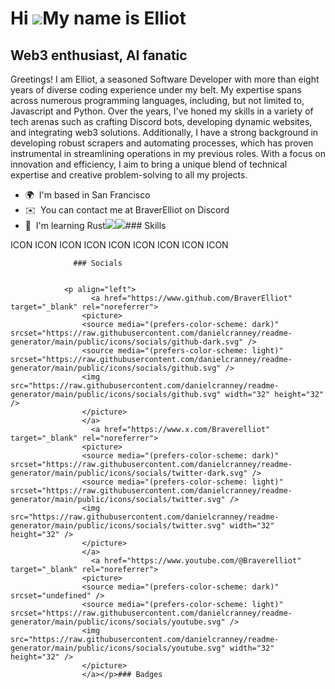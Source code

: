 Hi ![](https://user-images.githubusercontent.com/18350557/176309783-0785949b-9127-417c-8b55-ab5a4333674e.gif)My name is Elliot
==============================================================================================================================

Web3 enthusiast, AI fanatic
---------------------------

Greetings! I am Elliot, a seasoned Software Developer with more than eight years of diverse coding experience under my belt. My expertise spans across numerous programming languages, including, but not limited to, Javascript and Python. Over the years, I've honed my skills in a variety of tech arenas such as crafting Discord bots, developing dynamic websites, and integrating web3 solutions. Additionally, I have a strong background in developing robust scrapers and automating processes, which has proven instrumental in streamlining operations in my previous roles. With a focus on innovation and efficiency, I aim to bring a unique blend of technical expertise and creative problem-solving to all my projects.

*   🌍  I'm based in San Francisco
*   ✉️  You can contact me at BraverElliot on Discord
*   🧠  I'm learning Rust<a href="https://www.github.com/BraverElliot" target="_blank" rel="noreferrer"><img
                  src="https://img.shields.io/github/followers/BraverElliot?logo=github&style=for-the-badge&color=0891b2&labelColor=1c1917" /></a><a href="https://www.x.com/Braverelliot" target="_blank" rel="noreferrer"><img
                  src="https://img.shields.io/twitter/follow/Braverelliot?logo=twitter&style=for-the-badge&color=0891b2&labelColor=1c1917"
                /></a>### Skills 
<p align="left">
ICON ICON ICON ICON ICON ICON ICON ICON ICON 
                    </p>
                    
                  ### Socials
                  
                  
                <p align="left">
                      <a href="https://www.github.com/BraverElliot" target="_blank" rel="noreferrer">
                    <picture>
                    <source media="(prefers-color-scheme: dark)" srcset="https://raw.githubusercontent.com/danielcranney/readme-generator/main/public/icons/socials/github-dark.svg" />
                    <source media="(prefers-color-scheme: light)" srcset="https://raw.githubusercontent.com/danielcranney/readme-generator/main/public/icons/socials/github.svg" />
                    <img src="https://raw.githubusercontent.com/danielcranney/readme-generator/main/public/icons/socials/github.svg" width="32" height="32" />
                    </picture>
                    </a>
                      <a href="https://www.x.com/Braverelliot" target="_blank" rel="noreferrer">
                    <picture>
                    <source media="(prefers-color-scheme: dark)" srcset="https://raw.githubusercontent.com/danielcranney/readme-generator/main/public/icons/socials/twitter-dark.svg" />
                    <source media="(prefers-color-scheme: light)" srcset="https://raw.githubusercontent.com/danielcranney/readme-generator/main/public/icons/socials/twitter.svg" />
                    <img src="https://raw.githubusercontent.com/danielcranney/readme-generator/main/public/icons/socials/twitter.svg" width="32" height="32" />
                    </picture>
                    </a>
                      <a href="https://www.youtube.com/@Braverelliot" target="_blank" rel="noreferrer">
                    <picture>
                    <source media="(prefers-color-scheme: dark)" srcset="undefined" />
                    <source media="(prefers-color-scheme: light)" srcset="https://raw.githubusercontent.com/danielcranney/readme-generator/main/public/icons/socials/youtube.svg" />
                    <img src="https://raw.githubusercontent.com/danielcranney/readme-generator/main/public/icons/socials/youtube.svg" width="32" height="32" />
                    </picture>
                    </a></p>### Badges

